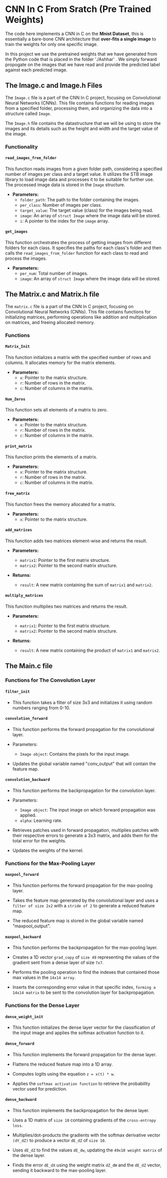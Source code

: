 # CNN In C From Sratch (Pre Trained Weights)

The code here implements a CNN in C on the **Mnist Dataset**, this is essentially a bare-bone CNN architecture that **over-fits a single image** to train the weights for only one specific image. 

In this project we use the pretrained weights that we have generated from the Python code that is placed in the folder './Ashhar' . We simply forward propogate on the images that we have read and provide the predicted label against each predicted image.

## The Image.c and Image.h Files

The `Image.c` file is a part of the CNN In C project, focusing on Convolutional Neural Networks (CNNs). This file contains functions for reading images from a specified folder, processing them, and organizing the data into a structure called `Image`.

The `Image.h` file contains the datastructure that we will be using to store the images and its details such as the height and width and the target value of the image. 

### Functionality

#### `read_images_from_folder`

This function reads images from a given folder path, considering a specified number of images per class and a target value. It utilizes the STB image library to load image data and processes it to be suitable for further use. The processed image data is stored in the `Image` structure.

- **Parameters:**
  - `folder_path`: The path to the folder containing the images.
  - `per_class`: Number of images per class.
  - `target_value`: The target value (class) for the images being read.
  - `image`: An array of `struct Image` where the image data will be stored.
  - `i`: A pointer to the index for the `image` array.

#### `get_images`

This function orchestrates the process of getting images from different folders for each class. It specifies the paths for each class's folder and then calls the `read_images_from_folder` function for each class to read and process the images.

- **Parameters:**
  - `per_num`: Total number of images.
  - `image`: An array of `struct Image` where the image data will be stored.

## The Matrix.c and Matrix.h file

The `matrix.c` file is a part of the CNN In C project, focusing on Convolutional Neural Networks (CNNs). This file contains functions for initializing matrices, performing operations like addition and multiplication on matrices, and freeing allocated memory.

### Functions

#### `Matrix_Init`

This function initializes a matrix with the specified number of rows and columns. It allocates memory for the matrix elements.

- **Parameters:**
  - `x`: Pointer to the matrix structure.
  - `r`: Number of rows in the matrix.
  - `c`: Number of columns in the matrix.

#### `Num_Zeros`

This function sets all elements of a matrix to zero.

- **Parameters:**
  - `x`: Pointer to the matrix structure.
  - `r`: Number of rows in the matrix.
  - `c`: Number of columns in the matrix.

#### `print_matrix`

This function prints the elements of a matrix.

- **Parameters:**
  - `x`: Pointer to the matrix structure.
  - `r`: Number of rows in the matrix.
  - `c`: Number of columns in the matrix.

#### `free_matrix`

This function frees the memory allocated for a matrix.

- **Parameters:**
  - `x`: Pointer to the matrix structure.

#### `add_matrices`

This function adds two matrices element-wise and returns the result.

- **Parameters:**
  - `matrix1`: Pointer to the first matrix structure.
  - `matrix2`: Pointer to the second matrix structure.

- **Returns:**
  - `result`: A new matrix containing the sum of `matrix1` and `matrix2`.

#### `multiply_matrices`

This function multiplies two matrices and returns the result.

- **Parameters:**
  - `matrix1`: Pointer to the first matrix structure.
  - `matrix2`: Pointer to the second matrix structure.

- **Returns:**
  - `result`: A new matrix containing the product of `matrix1` and `matrix2`.

## The Main.c file

### Functions for The Convolution Layer

#### `filter_init`

- This function takes a filter of size 3x3 and initializes it using random numbers ranging from 0-10.

#### `convolution_forward`

- This function performs the forward propagation for the convolutional layer.
  
- Parameters:
  - `Image object`: Contains the pixels for the input image.
  
- Updates the global variable named "conv_output" that will contain the feature map.

#### `convolution_backward`

- This function performs the backpropagation for the convolution layer.
  
- Parameters:
  - `Image object`: The input image on which forward propagation was applied.
  - `alpha`: Learning rate.

- Retrieves patches used in forward propagation, multiplies patches with their respective errors to generate a 3x3 matrix, and adds them for the total error for the weights.
  
- Updates the weights of the kernel.

### Functions for the Max-Pooling Layer

#### `maxpool_forward`

- This function performs the forward propagation for the max-pooling layer.
  
- Takes the feature map generated by the convolutional layer and uses a `filter of size 2x2` with a `stride of 2` to generate a reduced feature map.
  
- The reduced feature map is stored in the global variable named "maxpool_output".

#### `maxpool_backward`

- This function performs the backpropagation for the max-pooling layer.
  
- Creates a 1D vector `grad_copy` of `size 49` representing the values of the gradient sent from a dense layer of size `7x7`.
  
- Performs the pooling operation to find the indexes that contained those max values in the `14x14 array`.

- Inserts the corresponding error value in that specific index, `forming a 14x14 matrix` to be sent to the convolution layer for backpropagation.

### Functions for the Dense Layer
  
#### `dense_weight_init`

- This function initializes the dense layer vector for the classification of the input image and applies the softmax activation function to it.

#### `dense_forward`

- This function implements the forward propagation for the dense layer.
  
- Flattens the reduced feature map into a 1D array.
  
- Computes logits using the equation `z = x(t) * w`.

- Applies the `softmax activation function` to retrieve the probability vector used for prediction.

#### `dense_backward`

- This function implements the backpropagation for the dense layer.
  
- Uses a 1D matrix of `size 10` containing gradients of the `cross-entropy loss`.
  
- Multiplies/dot-products the gradients with the softmax derivative vector `(dY_dZ)` to produce a vector `dE_dZ` of `size 10`.
  
- Uses `dE_dZ` to find the values `dE_dw`, updating the `49x10 weight matrix` of the dense layer.
  
- Finds the error `dE_dX` using the weight matrix `dZ_dW` and the `dE_dZ` vector, sending it backward to the max-pooling layer.

